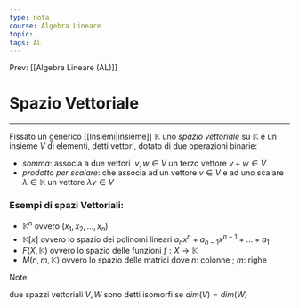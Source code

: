 ```yaml
---
type: nota
course: Algebra Lineare
topic: 
tags: AL
---
```


Prev: [[Algebra Lineare (AL)]]

# Spazio Vettoriale
---
 Fissato un generico [[Insiemi|insieme]] $\mathbb{K}$ uno _spazio vettoriale_ su $\mathbb{K}$ è un insieme $V$ di elementi, detti vettori, dotato di due operazioni binarie:

- _somma_:  associa a due vettori  $v, w ∈ V$ un terzo vettore $v + w ∈ V$
- _prodotto per scalare_: che associa ad un vettore $v ∈ V$ e ad uno scalare  $λ ∈ \mathbb{K}$ un vettore $\lambda v \in V$

### Esempi di spazi Vettoriali:

- $\mathbb{K}^n$ ovvero $(x_1,x_2,...,x_n)$
- $\mathbb{K}[x]$ ovvero lo spazio dei polinomi lineari $a_nx^n + a_{n-1}x^{n-1}+...+a_1$
- $F (X, \mathbb{K})$ ovvero lo spazio delle funzioni $f:X\rightarrow \mathbb{K}$
 - $M(n,m,\mathbb{K})$ ovvero lo spazio delle matrici dove $n$: colonne ; $m$: righe


>[!note]
>due spazzi vettoriali $V,W$  sono detti isomorfi se $dim(V) =dim(W)$
